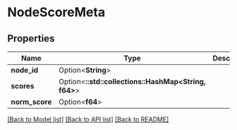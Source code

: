 # NodeScoreMeta

## Properties

Name | Type | Description | Notes
------------ | ------------- | ------------- | -------------
**node_id** | Option<**String**> |  | [optional]
**scores** | Option<**::std::collections::HashMap<String, f64>**> |  | [optional]
**norm_score** | Option<**f64**> |  | [optional]

[[Back to Model list]](../README.md#documentation-for-models) [[Back to API list]](../README.md#documentation-for-api-endpoints) [[Back to README]](../README.md)


